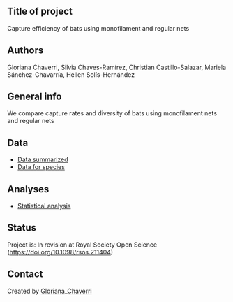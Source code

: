 ## Title of project
Capture efficiency of bats using monofilament and regular nets

## Authors
Gloriana Chaverri, Silvia Chaves-Ramírez, Christian Castillo-Salazar, Mariela Sánchez-Chavarría, Hellen Solís-Hernández

## General info

We compare capture rates and diversity of bats using monofilament nets and regular nets

## Data
* [Data summarized](https://github.com/morceglo/Monofilament-nets-for-bats/blob/main/Nets.xlsx)
* [Data for species](https://github.com/morceglo/Monofilament-nets-for-bats/blob/3f61012f00261bba699fcf7abf8c4580e8af15d8/Species.xlsx)

## Analyses

* [Statistical analysis](https://github.com/morceglo/Monofilament-nets-for-bats/blob/main/MF%20nets%20bats.R)

## Status
Project is: In revision at Royal Society Open Science (https://doi.org/10.1098/rsos.211404)

## Contact
Created by [Gloriana_Chaverri](batcr.com/)
